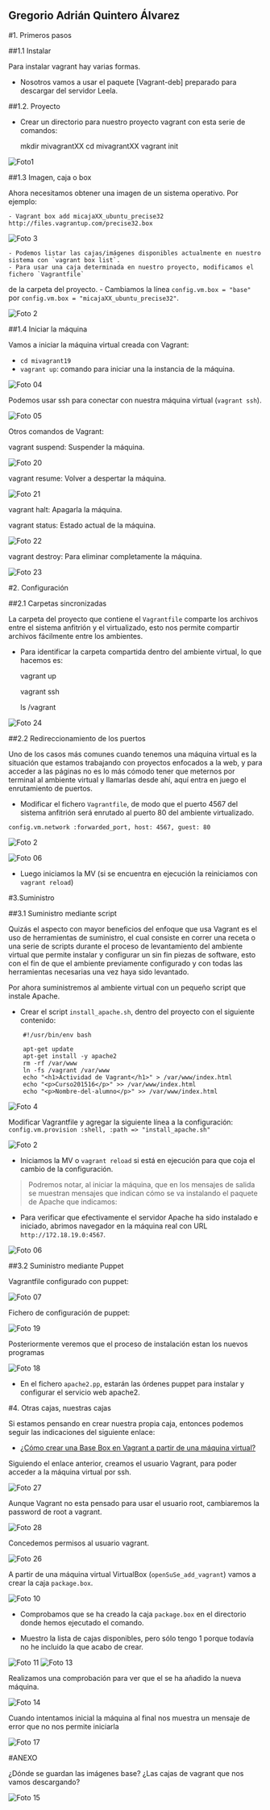 ## Gregorio Adrián Quintero Álvarez

#1. Primeros pasos

##1.1 Instalar

Para instalar vagrant hay varias formas.

* Nosotros vamos a usar el paquete [Vagrant-deb] preparado para descargar del servidor Leela.

##1.2. Proyecto

* Crear un directorio para nuestro proyecto vagrant con esta serie de comandos:

    mkdir mivagrantXX
    cd mivagrantXX
    vagrant init

![Foto1](./imagenes/1.png)

##1.3 Imagen, caja o box

Ahora necesitamos obtener una imagen de un sistema operativo. Por ejemplo:

	- Vagrant box add micajaXX_ubuntu_precise32 http://files.vagrantup.com/precise32.box


![Foto 3](./imagenes/3.png)

 	- Podemos listar las cajas/imágenes disponibles actualmente en nuestro sistema con `vagrant box list`.
	- Para usar una caja determinada en nuestro proyecto, modificamos el fichero `Vagrantfile` 
de la carpeta del proyecto.
	- Cambiamos la línea `config.vm.box = "base"` por  `config.vm.box = "micajaXX_ubuntu_precise32"`.

![Foto 2](./imagenes/2.png)

##1.4 Iniciar la máquina

Vamos a iniciar la máquina virtual creada con Vagrant:

* `cd mivagrant19`
* `vagrant up`: comando para iniciar una la instancia de la máquina.

![Foto 04](./imagenes/04.png)

Podemos usar ssh para conectar con nuestra máquina virtual (`vagrant ssh`).

![Foto 05](./imagenes/05.png)

 Otros comandos de Vagrant:

 vagrant suspend: Suspender la máquina.
    
![Foto 20](./imagenes/20.png)
    
vagrant resume: Volver a despertar la máquina.
    
![Foto 21](./imagenes/21.png)
    
vagrant halt: Apagarla la máquina.
    
vagrant status: Estado actual de la máquina.
    
![Foto 22](./imagenes/22.png)
    
vagrant destroy: Para eliminar completamente la máquina.
   
![Foto 23](./imagenes/23.png)
    

#2. Configuración

##2.1 Carpetas sincronizadas

 La carpeta del proyecto que contiene el `Vagrantfile` comparte los 
 archivos entre el sistema anfitrión y el virtualizado, esto nos permite 
 compartir archivos fácilmente entre los ambientes.

* Para identificar la carpeta compartida dentro del ambiente virtual,
lo que hacemos es:

    vagrant up
    
    vagrant ssh
    
    ls /vagrant
    
![Foto 24](./imagenes/24.PNG)

##2.2 Redireccionamiento de los puertos

Uno de los casos más comunes cuando tenemos una máquina virtual es la 
situación que estamos trabajando con proyectos enfocados a la web, 
y para acceder a las páginas no es lo más cómodo tener que meternos 
por terminal al ambiente virtual y llamarlas desde ahí, aquí entra en 
juego el enrutamiento de puertos.

* Modificar el fichero `Vagrantfile`, de modo que el puerto 4567 del 
sistema anfitrión será enrutado al puerto 80 del ambiente virtualizado.

`config.vm.network :forwarded_port, host: 4567, guest: 80`

![Foto 2](./imagenes/2.png)

![Foto 06](./imagenes/06.png)

* Luego iniciamos la MV (si se encuentra en ejecución la reiniciamos con `vagrant reload`)

#3.Suministro

##3.1 Suministro mediante script

Quizás el aspecto con mayor beneficios del enfoque que usa Vagrant 
es el uso de herramientas de suministro, el cual consiste en correr 
una receta o una serie de scripts durante el proceso de levantamiento 
del ambiente virtual que permite instalar y configurar un sin fin 
piezas de software, esto con el fin de que el ambiente previamente 
configurado y con todas las herramientas necesarias una vez haya sido levantado.

Por ahora suministremos al ambiente virtual con un pequeño script que 
instale Apache.

* Crear el script `install_apache.sh`, dentro del proyecto con el siguiente
contenido:

```
    #!/usr/bin/env bash

    apt-get update
    apt-get install -y apache2
    rm -rf /var/www
    ln -fs /vagrant /var/www
    echo "<h1>Actividad de Vagrant</h1>" > /var/www/index.html
    echo "<p>Curso201516</p>" >> /var/www/index.html
    echo "<p>Nombre-del-alumno</p>" >> /var/www/index.html
```

![Foto 4](./imagenes/4.png)

Modificar Vagrantfile y agregar la siguiente línea a la configuración:
`config.vm.provision :shell, :path => "install_apache.sh"`

![Foto 2](./imagenes/2.png)

* Iniciamos la MV o `vagrant reload` si está en ejecución para que coja el cambio de la configuración.

> Podremos notar, al iniciar la máquina, que en los mensajes de salida se muestran
mensajes que indican cómo se va instalando el paquete de Apache que indicamos:

* Para verificar que efectivamente el servidor Apache ha sido instalado e iniciado, 
abrimos navegador en la máquina real con URL `http://172.18.19.0:4567`.

![Foto 06](./imagenes/06.png)

##3.2 Suministro mediante Puppet

Vagrantfile configurado con puppet:

![Foto 07](./imagenes/07.png)

Fichero de configuración de puppet:

![Foto 19](./imagenes/19.png)

Posteriormente veremos que el proceso de instalación estan los nuevos programas

![Foto 18](./imagenes/18.png)


* En el fichero `apache2.pp`, estarán las órdenes puppet para instalar y configurar 
el servicio web apache2.

#4. Otras cajas, nuestras cajas

Si estamos pensando en crear nuestra propia caja, entonces podemos seguir las
indicaciones del siguiente enlace:
* [¿Cómo crear una Base Box en Vagrant a partir de una máquina virtual?](http://www.dbigcloud.com/virtualizacion/146-como-crear-un-vase-box-en-vagrant-a-partir-de-una-maquina-virtual.html)

Siguiendo el enlace anterior, creamos el usuario Vagrant, para poder acceder a la máquina virtual por ssh.

![Foto 27](./imagenes/27.PNG)

Aunque Vagrant no esta pensado para usar el usuario root, cambiaremos la password de root a vagrant.

![Foto 28](./imagenes/28.PNG)

Concedemos permisos al usuario vagrant.

![Foto 26](./imagenes/26.PNG)

A partir de una máquina virtual VirtualBox (`openSuSe_add_vagrant`) vamos a crear la caja `package.box`.

![Foto 10](./imagenes/10.png)

 - Comprobamos que se ha creado la caja `package.box` en el directorio donde
hemos ejecutado el comando. 

 - Muestro la lista de cajas disponibles, pero sólo tengo 1 porque todavía
no he incluido la que acabo de crear.

![Foto 11](./imagenes/11.png)
![Foto 13](./imagenes/13.png)

Realizamos una comprobación para ver que el se ha añadido la nueva máquina.

![Foto 14](./imagenes/14.png)

Cuando intentamos inicial la máquina al final nos muestra un mensaje de error que no nos permite iniciarla

![Foto 17](./imagenes/17.PNG)

#ANEXO

¿Dónde se guardan las imágenes base? ¿Las cajas de vagrant que nos vamos descargando?

![Foto 15](./imagenes/15.png)
